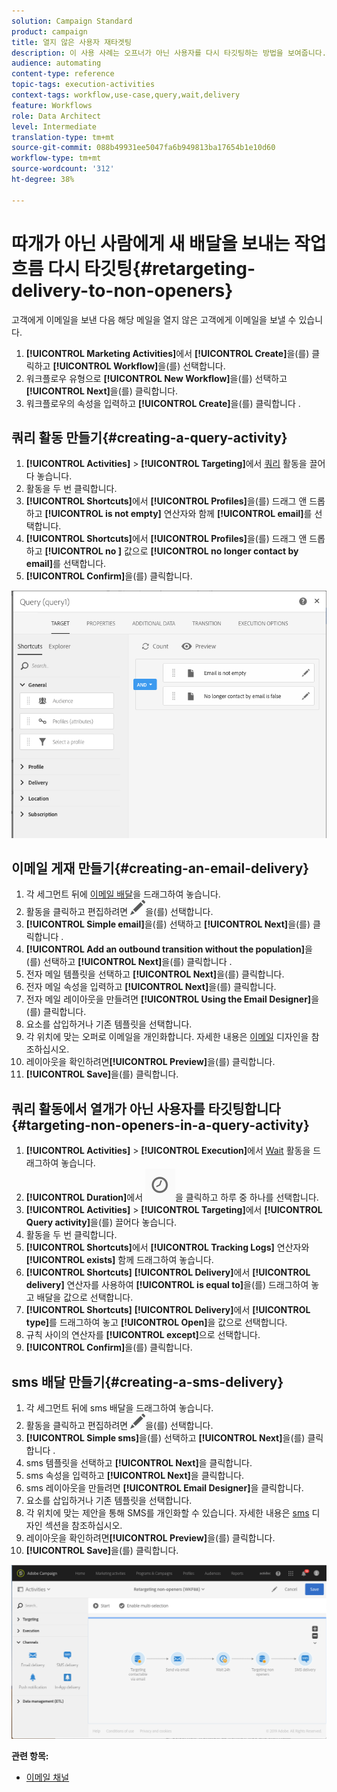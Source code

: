 ```yaml
---
solution: Campaign Standard
product: campaign
title: 열지 않은 사용자 재타겟팅
description: 이 사용 사례는 오프너가 아닌 사용자를 다시 타깃팅하는 방법을 보여줍니다.
audience: automating
content-type: reference
topic-tags: execution-activities
context-tags: workflow,use-case,query,wait,delivery
feature: Workflows
role: Data Architect
level: Intermediate
translation-type: tm+mt
source-git-commit: 088b49931ee5047fa6b949813ba17654b1e10d60
workflow-type: tm+mt
source-wordcount: '312'
ht-degree: 38%

---
```



# 따개가 아닌 사람에게 새 배달을 보내는 작업 흐름 다시 타깃팅{#retargeting-delivery-to-non-openers}

고객에게 이메일을 보낸 다음 해당 메일을 열지 않은 고객에게 이메일을 보낼 수 있습니다.

1. **[!UICONTROL Marketing Activities]**&#x200B;에서 **[!UICONTROL Create]**&#x200B;을(를) 클릭하고 **[!UICONTROL Workflow]**&#x200B;을(를) 선택합니다.
1. 워크플로우 유형으로 **[!UICONTROL New Workflow]**&#x200B;을(를) 선택하고 **[!UICONTROL Next]**&#x200B;을(를) 클릭합니다.
1. 워크플로우의 속성을 입력하고 **[!UICONTROL Create]**&#x200B;을(를) 클릭합니다 .

## 쿼리 활동 만들기{#creating-a-query-activity}

1. **[!UICONTROL Activities]** > **[!UICONTROL Targeting]**&#x200B;에서 [쿼리](../../automating/using/query.md) 활동을 끌어다 놓습니다.
1. 활동을 두 번 클릭합니다.
1. **[!UICONTROL Shortcuts]**&#x200B;에서 **[!UICONTROL Profiles]**&#x200B;을(를) 드래그 앤 드롭하고 **[!UICONTROL is not empty]** 연산자와 함께 **[!UICONTROL email]**&#x200B;를 선택합니다.
1. **[!UICONTROL Shortcuts]**&#x200B;에서 **[!UICONTROL Profiles]**&#x200B;을(를) 드래그 앤 드롭하고 **[!UICONTROL no ]** 값으로 **[!UICONTROL no longer contact by email]**&#x200B;를 선택합니다.
1. **[!UICONTROL Confirm]**&#x200B;을(를) 클릭합니다.

![](assets/wf-complement-query.png)

## 이메일 게재 만들기{#creating-an-email-delivery}

1. 각 세그먼트 뒤에 [이메일 배달](../../automating/using/email-delivery.md)을 드래그하여 놓습니다.
1. 활동을 클릭하고 편집하려면 ![](assets/edit_darkgrey-24px.png)을(를) 선택합니다.
1. **[!UICONTROL Simple email]**&#x200B;을(를) 선택하고 **[!UICONTROL Next]**&#x200B;을(를) 클릭합니다 .
1. **[!UICONTROL Add an outbound transition without the population]**&#x200B;을(를) 선택하고 **[!UICONTROL Next]**&#x200B;을(를) 클릭합니다 .
1. 전자 메일 템플릿을 선택하고 **[!UICONTROL Next]**&#x200B;을(를) 클릭합니다.
1. 전자 메일 속성을 입력하고 **[!UICONTROL Next]**&#x200B;을(를) 클릭합니다.
1. 전자 메일 레이아웃을 만들려면 **[!UICONTROL Using the Email Designer]**&#x200B;을(를) 클릭합니다.
1. 요소를 삽입하거나 기존 템플릿을 선택합니다.
1. 각 위치에 맞는 오퍼로 이메일을 개인화합니다. 자세한 내용은 [이메일](../../designing/using/designing-from-scratch.md#designing-an-email-content-from-scratch) 디자인을 참조하십시오.
1. 레이아웃을 확인하려면&#x200B;**[!UICONTROL Preview]**&#x200B;을(를) 클릭합니다.
1. **[!UICONTROL Save]**&#x200B;을(를) 클릭합니다.

## 쿼리 활동에서 열개가 아닌 사용자를 타깃팅합니다{#targeting-non-openers-in-a-query-activity}

1. **[!UICONTROL Activities]** > **[!UICONTROL Execution]**&#x200B;에서 [Wait](../../automating/using/wait.md) 활동을 드래그하여 놓습니다.
1. **[!UICONTROL Duration]**&#x200B;에서 ![](assets/duration-icon.png)을 클릭하고 하루 중 하나를 선택합니다.
1. **[!UICONTROL Activities]** > **[!UICONTROL Targeting]**&#x200B;에서 **[!UICONTROL Query activity]**&#x200B;을(를) 끌어다 놓습니다.
1. 활동을 두 번 클릭합니다.
1. **[!UICONTROL Shortcuts]**&#x200B;에서 **[!UICONTROL Tracking Logs]** 연산자와 **[!UICONTROL exists]** 함께 드래그하여 놓습니다.
1. **[!UICONTROL Shortcuts]** **[!UICONTROL Delivery]**&#x200B;에서 **[!UICONTROL delivery]** 연산자를 사용하여 **[!UICONTROL is equal to]**&#x200B;을(를) 드래그하여 놓고 배달을 값으로 선택합니다.
1. **[!UICONTROL Shortcuts]** **[!UICONTROL Delivery]**&#x200B;에서 **[!UICONTROL type]**&#x200B;를 드래그하여 놓고 **[!UICONTROL Open]**&#x200B;을 값으로 선택합니다.
1. 규칙 사이의 연산자를 **[!UICONTROL except]**&#x200B;으로 선택합니다.
1. **[!UICONTROL Confirm]**&#x200B;을(를) 클릭합니다.

## sms 배달 만들기{#creating-a-sms-delivery}

1. 각 세그먼트 뒤에 sms 배달을 드래그하여 놓습니다.
1. 활동을 클릭하고 편집하려면 ![](assets/edit_darkgrey-24px.png)을(를) 선택합니다.
1. **[!UICONTROL Simple sms]**&#x200B;을(를) 선택하고 **[!UICONTROL Next]**&#x200B;을(를) 클릭합니다 .
1. sms 템플릿을 선택하고 **[!UICONTROL Next]**&#x200B;을 클릭합니다.
1. sms 속성을 입력하고 **[!UICONTROL Next]**&#x200B;을 클릭합니다.
1. sms 레이아웃을 만들려면 **[!UICONTROL Email Designer]**&#x200B;을 클릭합니다.
1. 요소를 삽입하거나 기존 템플릿을 선택합니다.
1. 각 위치에 맞는 제안을 통해 SMS를 개인화할 수 있습니다.
자세한 내용은 [sms](../../channels/using/creating-an-sms-message.md) 디자인 섹션을 참조하십시오.
1. 레이아웃을 확인하려면&#x200B;**[!UICONTROL Preview]**&#x200B;을(를) 클릭합니다.
1. **[!UICONTROL Save]**&#x200B;을(를) 클릭합니다.

![](assets/wf-retargeting-non-openers.png)

**관련 항목:**

* [이메일 채널](../../channels/using/creating-an-email.md)
